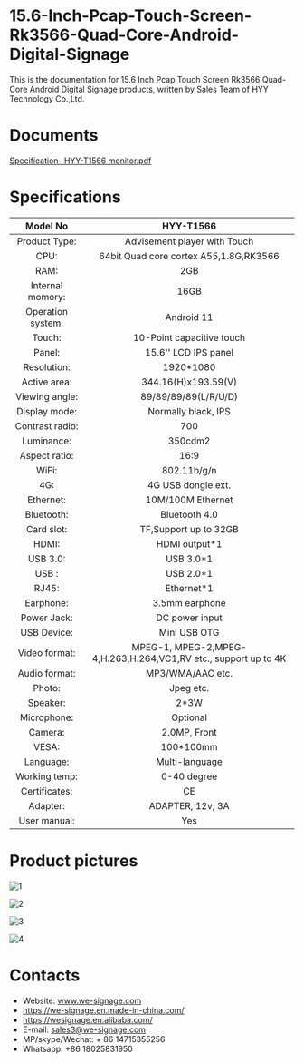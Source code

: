 # 15.6-Inch-Pcap-Touch-Screen-Rk3566-Quad-Core-Android-Digital-Signage

This is the documentation for 15.6 Inch Pcap Touch Screen Rk3566 Quad-Core Android Digital Signage products, written by Sales Team of HYY Technology Co.,Ltd.

# Documents
[Specification- HYY-T1566 monitor.pdf](https://github.com/carrotal/15.6-Inch-Pcap-Touch-Screen-Rk3566-Quad-Core-Android-Digital-Signage/files/10917652/Specification-.HYY-T1566.monitor.pdf)

# Specifications

| Model No          | HYY-T1566                                                    |
| :---------------: | :----------------------------------------------------------: |
| Product Type:     | Advisement player with Touch                                 |
| CPU:              | 64bit Quad core cortex A55,1.8G,RK3566                       |
| RAM:              | 2GB                                                          |
| Internal momory:  | 16GB                                                         |
| Operation system: | Android 11                                                   |
| Touch:            | 10-Point capacitive touch                                    |
| Panel:            | 15.6'' LCD IPS panel                                         |
| Resolution:       | 1920*1080                                                    |
| Active area:      | 344.16(H)x193.59(V)                                          |
| Viewing angle:    | 89/89/89/89(L/R/U/D)                                         |
| Display mode:     | Normally black, IPS                                          |
| Contrast radio:   | 700                                                          |
| Luminance:        | 350cdm2                                                      |
| Aspect ratio:     | 16:9                                                         |
| WiFi:             | 802.11b/g/n                                                  |
| 4G:               | 4G USB dongle ext.                                           |
| Ethernet:         | 10M/100M Ethernet                                            |
| Bluetooth:        | Bluetooth 4.0                                                |
| Card slot:        | TF,Support up to 32GB                                        |
| HDMI:             | HDMI output*1                                                |
| USB 3.0:          | USB 3.0*1                                                    |
| USB :             | USB 2.0*1                                                    |
| RJ45:             | Ethernet*1                                                   |
| Earphone:         | 3.5mm earphone                                               |
| Power Jack:       | DC power input                                               |
| USB Device:       | Mini USB OTG                                                 |
| Video format:     | MPEG-1, MPEG-2,MPEG-4,H.263,H.264,VC1,RV etc., support up to 4K |
| Audio format:     | MP3/WMA/AAC etc.                                             |
| Photo:            | Jpeg etc.                                                    |
| Speaker:          | 2*3W                                                         |
| Microphone:       | Optional                                                     |
| Camera:           | 2.0MP, Front                                                 |
| VESA:             | 100*100mm                                                    |
| Language:         | Multi-language                                               |
| Working temp:     | 0-40 degree                                                  |
| Certificates:     | CE                                                           |
| Adapter:          | ADAPTER, 12v, 3A                                             |
| User manual:      | Yes                                                          |

# Product pictures

![1](https://user-images.githubusercontent.com/126669652/223630649-2598a3b8-809e-46e0-8333-23fdda9a1e5a.jpg)


![2](https://user-images.githubusercontent.com/126669652/223630746-6995bc8d-1675-404e-8af0-a9276a37b6d6.jpg)



![3](https://user-images.githubusercontent.com/126669652/223630782-91aab066-076d-4418-afcc-fd449e2fe8f5.jpg)




![4](https://user-images.githubusercontent.com/126669652/223630808-a35581b6-ca5d-4fe6-a790-9935238098c5.jpg)

# Contacts
- Website: www.we-signage.com
- https://we-signage.en.made-in-china.com/
- https://wesignage.en.alibaba.com/
- E-mail: sales3@we-signage.com
- MP/skype/Wechat: + 86 14715355256
- Whatsapp: +86 18025831950
